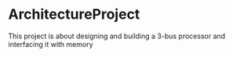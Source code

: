 # ArchitectureProject
This project is about designing and building a 3-bus processor and interfacing it with memory

